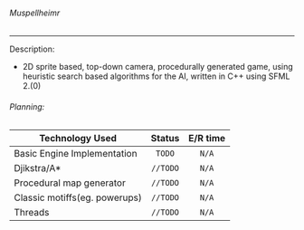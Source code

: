 ###### Muspellheimr
--------------
Description:
- 2D sprite based, top-down camera, procedurally generated game, using heuristic search based algorithms for the AI, written in C++ using SFML 2.(0)

###### Planning:

| Technology Used    | Status           | E/R time  |
| ------------- |:-------------:|:-----:|
| Basic Engine Implementation  | `TODO` | `N/A` |
| Djikstra/A*      | `//TODO` | `N/A` |
| Procedural map generator | `//TODO`      | `N/A` |
| Classic motiffs(eg. powerups) | `//TODO` | `N/A` |
| Threads | `//TODO` | `N/A` |
